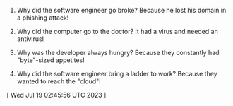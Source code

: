  
1. Why did the software engineer go broke?
   Because he lost his domain in a phishing attack!

2. Why did the computer go to the doctor?
   It had a virus and needed an antivirus!

3. Why was the developer always hungry?
   Because they constantly had "byte"-sized appetites!

4. Why did the software engineer bring a ladder to work?
   Because they wanted to reach the "cloud"!
 
[ 
Wed Jul 19 02:45:56 UTC 2023
 ]
